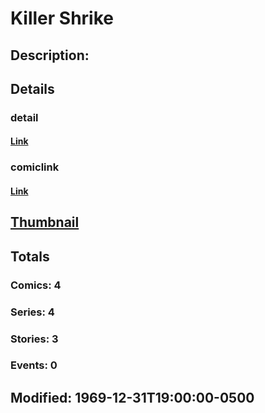 # Killer Shrike
## Description: 
## Details
### detail
#### [Link](http://marvel.com/characters/2928/killer_shrike?utm_campaign=apiRef&utm_source=d8455188da2836f893171a8a63981172)
### comiclink
#### [Link](http://marvel.com/comics/characters/1011397/killer_shrike?utm_campaign=apiRef&utm_source=d8455188da2836f893171a8a63981172)
## [Thumbnail](http://i.annihil.us/u/prod/marvel/i/mg/b/40/image_not_available.jpg)
## Totals
### Comics: 4
### Series: 4
### Stories: 3
### Events: 0
## Modified: 1969-12-31T19:00:00-0500